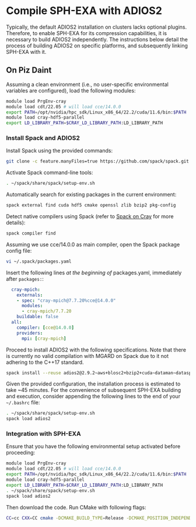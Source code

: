 # Compile SPH-EXA with ADIOS2

Typically, the default ADIOS2 installation on clusters lacks optional plugins. Therefore, to enable SPH-EXA for its compression capabilities, it is necessary to build ADIOS2 independently. The instructions below detail the process of building ADIOS2 on specific platforms, and subsequently linking SPH-EXA with it.

## On Piz Daint

Assuming a clean environment (i.e., no user-specific environmental variables are configured), load the following modules:
```bash
module load PrgEnv-cray
module load cdt/22.05 # will load cce/14.0.0
export PATH=/opt/nvidia/hpc_sdk/Linux_x86_64/22.2/cuda/11.6/bin:$PATH
module load cray-hdf5-parallel
export LD_LIBRARY_PATH=$CRAY_LD_LIBRARY_PATH:LD_LIBRARY_PATH
```
### Install Spack and ADIOS2

Install Spack using the provided commands:
```bash
git clone -c feature.manyFiles=true https://github.com/spack/spack.git ~/spack
```

Activate Spack command-line tools:
```bash
. ~/spack/share/spack/setup-env.sh
```

Automatically search for existing packages in the current environment:
```bash
spack external find cuda hdf5 cmake openssl zlib bzip2 pkg-config
```

Detect native compilers using Spack (refer to [Spack on Cray](https://spack.readthedocs.io/en/latest/getting_started.html#spack-on-cray) for more details):
```bash
spack compiler find
```

Assuming we use cce/14.0.0 as main compiler, open the Spack package config file:
```bash
vi ~/.spack/packages.yaml
```

Insert the following lines *at the beginning of* packages.yaml, immediately after `packages:`:
```yaml
  cray-mpich:
    externals:
    - spec: "cray-mpich@7.7.20%cce@14.0.0"
      modules:
      - cray-mpich/7.7.20
    buildable: false
  all:
    compiler: [cce@14.0.0]
    providers:
      mpi: [cray-mpich]
```

Proceed to install ADIOS2 with the following specifications. Note that there is currently no valid compilation with MGARD on Spack due to it not adhering to the C++17 standard.

```bash
spack install --reuse adios2@2.9.2~aws+blosc2+bzip2+cuda~dataman~dataspaces~fortran+hdf5~ipo~kokkos+libcatalyst+libpressio~mgard+mpi+pic+png+python~rocm+shared+sst+sz+zfp ^hdf5@1.12.1 ^openblas~fortran
```

Given the provided configuration, the installation process is estimated to take ~45 minutes.
For the convenience of subsequent SPH-EXA building and execution, consider appending the following lines to the end of your `~/.bashrc` file:

```bash
. ~/spack/share/spack/setup-env.sh
spack load adios2
```
### Integration with SPH-EXA

Ensure that you have the following environmental setup activated before proceeding:
```bash
module load PrgEnv-cray
module load cdt/22.05 # will load cce/14.0.0
export PATH=/opt/nvidia/hpc_sdk/Linux_x86_64/22.2/cuda/11.6/bin:$PATH
module load cray-hdf5-parallel
export LD_LIBRARY_PATH=$CRAY_LD_LIBRARY_PATH:LD_LIBRARY_PATH
. ~/spack/share/spack/setup-env.sh
spack load adios2
```

Then download the code. Run CMake with following flags:
```bash
CC=cc CXX=CC cmake -DCMAKE_BUILD_TYPE=Release -DCMAKE_POSITION_INDEPENDENT_CODE=ON -DCMAKE_CUDA_ARCHITECTURES=60 -DSPH_EXA_WITH_H5PART=ON -DSPH_EXA_WITH_ADIOS=ON -DADIOS_WITH_MGARD=OFF -S ../SPH-EXA
```